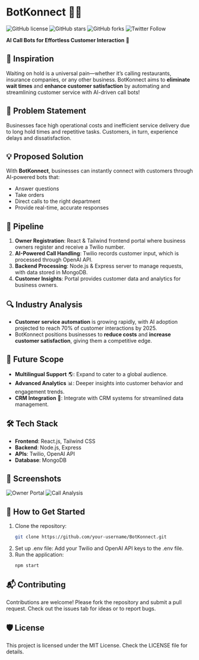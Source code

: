 # BotKonnect 🤖📞
![GitHub license](https://img.shields.io/github/license/your-username/BotKonnect?color=blue) ![GitHub stars](https://img.shields.io/github/stars/your-username/BotKonnect?style=social) ![GitHub forks](https://img.shields.io/github/forks/your-username/BotKonnect?style=social) ![Twitter Follow](https://img.shields.io/twitter/follow/your-twitter-handle?style=social)

**AI Call Bots for Effortless Customer Interaction** 🚀

## 🌟 Inspiration
Waiting on hold is a universal pain—whether it’s calling restaurants, insurance companies, or any other business. BotKonnect aims to **eliminate wait times** and **enhance customer satisfaction** by automating and streamlining customer service with AI-driven call bots!

## 🧐 Problem Statement
Businesses face high operational costs and inefficient service delivery due to long hold times and repetitive tasks. Customers, in turn, experience delays and dissatisfaction.

## 💡 Proposed Solution
With **BotKonnect**, businesses can instantly connect with customers through AI-powered bots that:
- Answer questions
- Take orders
- Direct calls to the right department
- Provide real-time, accurate responses

## 🔄 Pipeline
1. **Owner Registration**: React & Tailwind frontend portal where business owners register and receive a Twilio number.
2. **AI-Powered Call Handling**: Twilio records customer input, which is processed through OpenAI API.
3. **Backend Processing**: Node.js & Express server to manage requests, with data stored in MongoDB.
4. **Customer Insights**: Portal provides customer data and analytics for business owners.

## 🔍 Industry Analysis
- **Customer service automation** is growing rapidly, with AI adoption projected to reach 70% of customer interactions by 2025.
- BotKonnect positions businesses to **reduce costs** and **increase customer satisfaction**, giving them a competitive edge.

## 🚀 Future Scope
- **Multilingual Support** 🌎: Expand to cater to a global audience.
- **Advanced Analytics** 📊: Deeper insights into customer behavior and engagement trends.
- **CRM Integration** 🤝: Integrate with CRM systems for streamlined data management.

## 🛠️ Tech Stack
- **Frontend**: React.js, Tailwind CSS
- **Backend**: Node.js, Express
- **APIs**: Twilio, OpenAI API
- **Database**: MongoDB

## 📸 Screenshots
![Owner Portal](link-to-screenshot)
![Call Analysis](link-to-screenshot)

## 📝 How to Get Started
1. Clone the repository:  
   ```bash
   git clone https://github.com/your-username/BotKonnect.git
2. Set up .env file:
   Add your Twilio and OpenAI API keys to the .env file.
3. Run the application:
   ```bash
   npm start

## 📬 Contributing
Contributions are welcome! Please fork the repository and submit a pull request. Check out the issues tab for ideas or to report bugs.

## 🛡️ License
This project is licensed under the MIT License. Check the LICENSE file for details.

